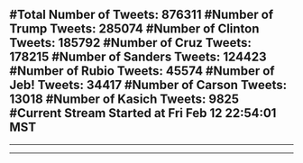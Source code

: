 #Total Number of Tweets: 876311 
#Number of Trump Tweets: 285074
#Number of Clinton Tweets: 185792
#Number of Cruz Tweets: 178215
#Number of Sanders Tweets: 124423
#Number of Rubio Tweets: 45574
#Number of Jeb! Tweets: 34417
#Number of Carson Tweets: 13018
#Number of Kasich Tweets: 9825
#Current Stream Started at Fri Feb 12 22:54:01 MST
---
---
---
